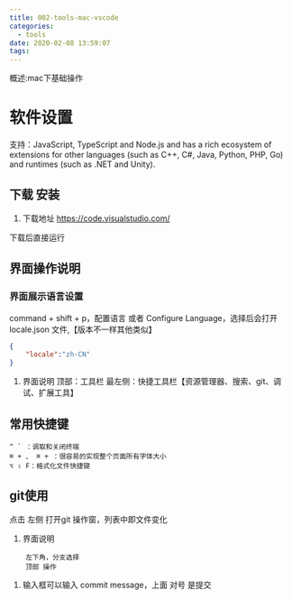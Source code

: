 ```yaml
---
title: 002-tools-mac-vscode
categories:
  - tools
date: 2020-02-08 13:59:07
tags:
---
```


概述:mac下基础操作

<!--more-->
# 软件设置

支持：JavaScript, TypeScript and Node.js and has a rich ecosystem of extensions for other languages (such as C++, C#, Java, Python, PHP, Go) and runtimes (such as .NET and Unity).

## 下载 安装
1. 下载地址
https://code.visualstudio.com/

下载后直接运行

## 界面操作说明

### 界面展示语言设置

command + shift + p，配置语言 或者 Configure Language，选择后会打开 locale.json 文件,【版本不一样其他类似】
``` json
{
	"locale":"zh-CN"
}
```
1. 界面说明
顶部：工具栏
最左侧：快捷工具栏【资源管理器、搜索、git、调试、扩展工具】

## 常用快捷键
```
^ ` ：调取和关闭终端
⌘ + 、 ⌘ + ：很容易的实现整个页面所有字体大小
⌥ ⇧ F：格式化文件快捷键

```

## git使用

点击 左侧 打开git 操作窗，列表中即文件变化
1. 界面说明
```
    左下角，分支选择
    顶部 操作
```

1. 输入框可以输入 commit message，上面 对号 是提交 





